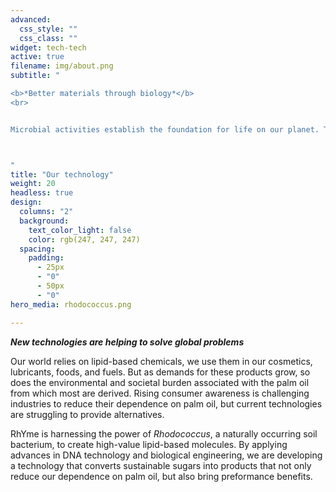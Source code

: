```yaml
---
advanced:
  css_style: ""
  css_class: ""
widget: tech-tech
active: true
filename: img/about.png
subtitle: "

<b>*Better materials through biology*</b>
<br>


Microbial activities establish the foundation for life on our planet. Tapping into this potential, we can create sustainable bio-based materials that preform better for both us and our planet.



"
title: "Our technology"
weight: 20
headless: true
design:
  columns: "2"
  background:
    text_color_light: false
    color: rgb(247, 247, 247)
  spacing:
    padding:
      - 25px
      - "0"
      - 50px
      - "0"
hero_media: rhodococcus.png

---
```


***New technologies are helping to solve global problems***

Our world relies on lipid-based chemicals, we use them in our cosmetics, lubricants, foods, and fuels. But as demands for these products grow, so does the environmental and societal burden associated with the palm oil from which most are derived. Rising consumer awareness is challenging industries to reduce their dependence on palm oil, but current technologies are struggling to provide alternatives.

RhYme is harnessing the power of *Rhodococcus*, a naturally occurring soil bacterium, to create high-value lipid-based molecules. By applying advances in DNA technology and biological engineering, we are developing a technology that converts sustainable sugars into products that not only reduce our dependence on palm oil, but also bring preformance benefits.